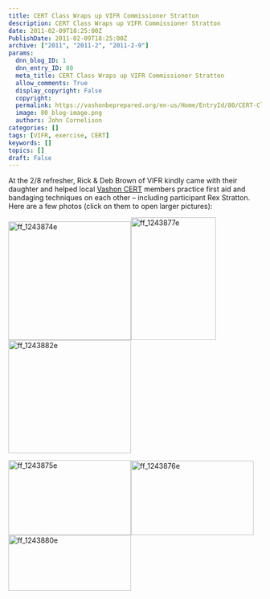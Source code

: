 ```yaml
---
title: CERT Class Wraps up VIFR Commissioner Stratton
description: CERT Class Wraps up VIFR Commissioner Stratton
date: 2011-02-09T18:25:00Z
PublishDate: 2011-02-09T18:25:00Z
archive: ["2011", "2011-2", "2011-2-9"]
params:
  dnn_blog_ID: 1
  dnn_entry_ID: 80
  meta_title: CERT Class Wraps up VIFR Commissioner Stratton
  allow_comments: True
  display_copyright: False
  copyright:
  permalink: https://vashonbeprepared.org/en-us/Home/EntryId/80/CERT-Class-Wraps-up-VIFR-Commissioner-Stratton
  image: 80_blog-image.png
  authors: John Cornelison
categories: []
tags: [VIFR, exercise, CERT]
keywords: []
topics: []
draft: False
---
```


<p>At the 2/8 refresher, Rick &amp; Deb Brown of VIFR kindly came with their daughter and helped local <a target="_blank" href="https://vashonwacert.samariteam.com/">Vashon CERT</a> members practice first aid and bandaging techniques on each other – including participant Rex Stratton. Here are a few photos (click on them to open larger pictures):</p>
<p><a href="./images/80/Windows-Live-Writer-CERT-Class-Wraps-up-VIFR-Commissioner-St_A0E2-ff_1243874e_2.jpg"><img title="ff_1243874e" border="0" alt="ff_1243874e" width="244" height="236" style="background-image: none; border-right-width: 0px; padding-left: 0px; padding-right: 0px; display: inline; border-top-width: 0px; border-bottom-width: 0px; border-left-width: 0px; padding-top: 0px" src="./images/80/Windows-Live-Writer-CERT-Class-Wraps-up-VIFR-Commissioner-St_A0E2-ff_1243874e_thumb.jpg" /></a><a href="./images/80/Windows-Live-Writer-CERT-Class-Wraps-up-VIFR-Commissioner-St_A0E2-ff_1243877e_2.jpg"><img title="ff_1243877e" border="0" alt="ff_1243877e" width="169" height="244" style="background-image: none; border-right-width: 0px; padding-left: 0px; padding-right: 0px; display: inline; border-top-width: 0px; border-bottom-width: 0px; border-left-width: 0px; padding-top: 0px" src="./images/80/Windows-Live-Writer-CERT-Class-Wraps-up-VIFR-Commissioner-St_A0E2-ff_1243877e_thumb.jpg" /></a><a href="./images/80/Windows-Live-Writer-CERT-Class-Wraps-up-VIFR-Commissioner-St_A0E2-ff_1243882e_2.jpg"><img title="ff_1243882e" border="0" alt="ff_1243882e" width="244" height="225" style="background-image: none; border-right-width: 0px; padding-left: 0px; padding-right: 0px; display: inline; border-top-width: 0px; border-bottom-width: 0px; border-left-width: 0px; padding-top: 0px" src="./images/80/Windows-Live-Writer-CERT-Class-Wraps-up-VIFR-Commissioner-St_A0E2-ff_1243882e_thumb.jpg" /></a></p>
<p><a href="./images/80/Windows-Live-Writer-CERT-Class-Wraps-up-VIFR-Commissioner-St_A0E2-ff_1243875e_2.jpg"><img title="ff_1243875e" border="0" alt="ff_1243875e" width="244" height="149" style="background-image: none; border-right-width: 0px; padding-left: 0px; padding-right: 0px; display: inline; border-top-width: 0px; border-bottom-width: 0px; border-left-width: 0px; padding-top: 0px" src="./images/80/Windows-Live-Writer-CERT-Class-Wraps-up-VIFR-Commissioner-St_A0E2-ff_1243875e_thumb.jpg" /></a><a href="./images/80/Windows-Live-Writer-CERT-Class-Wraps-up-VIFR-Commissioner-St_A0E2-ff_1243876e_2.jpg"><img title="ff_1243876e" border="0" alt="ff_1243876e" width="244" height="148" style="background-image: none; border-right-width: 0px; padding-left: 0px; padding-right: 0px; display: inline; border-top-width: 0px; border-bottom-width: 0px; border-left-width: 0px; padding-top: 0px" src="./images/80/Windows-Live-Writer-CERT-Class-Wraps-up-VIFR-Commissioner-St_A0E2-ff_1243876e_thumb.jpg" /></a><a href="./images/80/Windows-Live-Writer-CERT-Class-Wraps-up-VIFR-Commissioner-St_A0E2-ff_1243880e_2.jpg"><img title="ff_1243880e" border="0" alt="ff_1243880e" width="244" height="111" style="background-image: none; border-right-width: 0px; padding-left: 0px; padding-right: 0px; display: inline; border-top-width: 0px; border-bottom-width: 0px; border-left-width: 0px; padding-top: 0px" src="./images/80/Windows-Live-Writer-CERT-Class-Wraps-up-VIFR-Commissioner-St_A0E2-ff_1243880e_thumb.jpg" /></a></p>
